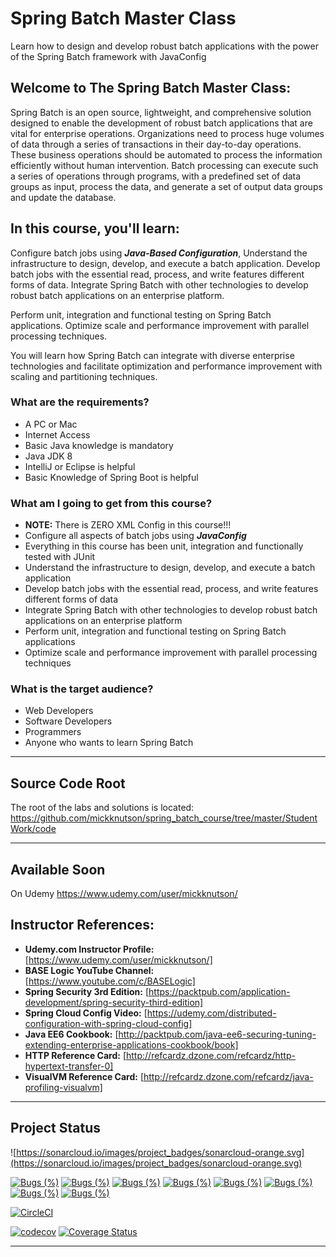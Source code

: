 

# Spring Batch Master Class

Learn how to design and develop robust batch applications with the power of the Spring Batch framework with JavaConfig


## **Welcome to The Spring Batch Master Class:**

Spring Batch is an open source, lightweight, and comprehensive solution designed to enable the development of robust batch applications that are vital for enterprise operations. Organizations need to process huge volumes of data through a series of transactions in their day-to-day operations. These business operations should be automated to process the information efficiently without human intervention. Batch processing can execute such a series of operations through programs, with a predefined set of data groups as input, process the data, and generate a set of output data groups and update the database.


## **In this course, you'll learn:**

Configure batch jobs using **_Java-Based Configuration_**, Understand the infrastructure to design, develop, and execute a batch application. Develop batch jobs with the essential read, process, and write features different forms of data. Integrate Spring Batch with other technologies to develop robust batch applications on an enterprise platform.

Perform unit, integration and functional testing on Spring Batch applications. Optimize scale and performance improvement with parallel processing techniques.

You will learn how Spring Batch can integrate with diverse enterprise technologies and facilitate optimization and performance improvement with scaling and partitioning techniques.


### **What are the requirements?**



*   A PC or Mac
*   Internet Access
*   Basic Java knowledge is mandatory
*   Java JDK 8
*   IntelliJ or Eclipse is helpful
*   Basic Knowledge of Spring Boot is helpful


### **What am I going to get from this course?**



*   **NOTE:** There is ZERO XML Config in this course!!!
*   Configure all aspects of batch jobs using **_JavaConfig_**
*   Everything in this course has been unit, integration and functionally tested with JUnit
*   Understand the infrastructure to design, develop, and execute a batch application
*   Develop batch jobs with the essential read, process, and write features different forms of data
*   Integrate Spring Batch with other technologies to develop robust batch applications on an enterprise platform
*   Perform unit, integration and functional testing on Spring Batch applications
*   Optimize scale and performance improvement with parallel processing techniques


### **What is the target audience?**



*   Web Developers
*   Software Developers
*   Programmers
*   Anyone who wants to learn Spring Batch

---
## **Source Code Root**
The root of the labs and solutions is located:
https://github.com/mickknutson/spring_batch_course/tree/master/StudentWork/code

---
## **Available Soon**
On Udemy
	https://www.udemy.com/user/mickknutson/



## **Instructor References:**

- **Udemy.com Instructor Profile:** [https://www.udemy.com/user/mickknutson/]
- **BASE Logic YouTube Channel:** [https://www.youtube.com/c/BASELogic]
- **Spring Security 3rd Edition:** [https://packtpub.com/application-development/spring-security-third-edition]
- **Spring Cloud Config Video:** [https://udemy.com/distributed-configuration-with-spring-cloud-config]
- **Java EE6 Cookbook:** [http://packtpub.com/java-ee6-securing-tuning-extending-enterprise-applications-cookbook/book]
- **HTTP Reference Card:** [http://refcardz.dzone.com/refcardz/http-hypertext-transfer-0]
- **VisualVM Reference Card:** [http://refcardz.dzone.com/refcardz/java-profiling-visualvm]


---
 ## Project Status
 
![https://sonarcloud.io/images/project_badges/sonarcloud-orange.svg](https://sonarcloud.io/images/project_badges/sonarcloud-orange.svg)

[![Bugs (%)](https://sonarcloud.io/api/project_badges/measure?project=mickknutson_spring_batch_course&metric=bugs)](https://sonarcloud.io/api/project_badges/measure?project=mickknutson_spring_batch_course&metric=bugs) [![Bugs (%)](https://sonarcloud.io/api/project_badges/measure?project=mickknutson_spring_batch_course&metric=sqale_rating)](https://sonarcloud.io/api/project_badges/measure?project=mickknutson_spring_batch_course&metric=sqale_rating) [![Bugs (%)](https://sonarcloud.io/api/project_badges/measure?project=mickknutson_spring_batch_course&metric=coverage)](https://sonarcloud.io/api/project_badges/measure?project=mickknutson_spring_batch_course&metric=coverage) [![Bugs (%)](https://sonarcloud.io/api/project_badges/measure?project=mickknutson_spring_batch_course&metric=ncloc)](https://sonarcloud.io/api/project_badges/measure?project=mickknutson_spring_batch_course&metric=ncloc) [![Bugs (%)](https://sonarcloud.io/api/project_badges/measure?project=mickknutson_spring_batch_course&metric=reliability_rating)](https://sonarcloud.io/api/project_badges/measure?project=mickknutson_spring_batch_course&metric=reliability_rating) [![Bugs (%)](https://sonarcloud.io/api/project_badges/measure?project=mickknutson_spring_batch_course&metric=security_rating)](https://sonarcloud.io/api/project_badges/measure?project=mickknutson_spring_batch_course&metric=security_rating) [![Bugs (%)](https://sonarcloud.io/api/project_badges/measure?project=mickknutson_spring_batch_course&metric=sqale_index)](https://sonarcloud.io/api/project_badges/measure?project=mickknutson_spring_batch_course&metric=sqale_index) [![Bugs (%)](https://sonarcloud.io/api/project_badges/measure?project=mickknutson_spring_batch_course&metric=vulnerabilities)](https://sonarcloud.io/api/project_badges/measure?project=mickknutson_spring_batch_course&metric=vulnerabilities)



[![CircleCI](https://circleci.com/gh/mickknutson/spring_batch_course.svg?style=svg)](https://circleci.com/gh/mickknutson/spring_batch_course)
 
 [![codecov](https://codecov.io/gh/mickknutson/spring_batch_course/branch/master/graph/badge.svg)](https://codecov.io/gh/mickknutson/spring_batch_course)
 [![Coverage Status](https://coveralls.io/repos/github/mickknutson/spring_batch_course/badge.svg?branch=master)](https://coveralls.io/github/mickknutson/spring_batch_course?branch=master)

---
